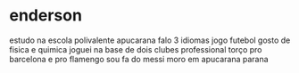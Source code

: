 # enderson
estudo na escola polivalente apucarana
falo 3 idiomas 
jogo futebol 
gosto de fisica e quimica
joguei na base de dois clubes professional 
torço pro barcelona e pro flamengo
sou fa do messi
moro em apucarana parana

